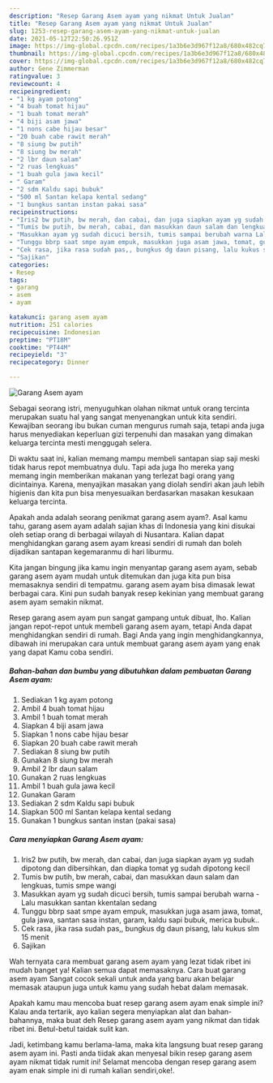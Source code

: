 ```yaml
---
description: "Resep Garang Asem ayam yang nikmat Untuk Jualan"
title: "Resep Garang Asem ayam yang nikmat Untuk Jualan"
slug: 1253-resep-garang-asem-ayam-yang-nikmat-untuk-jualan
date: 2021-05-12T22:50:26.951Z
image: https://img-global.cpcdn.com/recipes/1a3b6e3d967f12a8/680x482cq70/garang-asem-ayam-foto-resep-utama.jpg
thumbnail: https://img-global.cpcdn.com/recipes/1a3b6e3d967f12a8/680x482cq70/garang-asem-ayam-foto-resep-utama.jpg
cover: https://img-global.cpcdn.com/recipes/1a3b6e3d967f12a8/680x482cq70/garang-asem-ayam-foto-resep-utama.jpg
author: Gene Zimmerman
ratingvalue: 3
reviewcount: 4
recipeingredient:
- "1 kg ayam potong"
- "4 buah tomat hijau"
- "1 buah tomat merah"
- "4 biji asam jawa"
- "1 nons cabe hijau besar"
- "20 buah cabe rawit merah"
- "8 siung bw putih"
- "8 siung bw merah"
- "2 lbr daun salam"
- "2 ruas lengkuas"
- "1 buah gula jawa kecil"
- " Garam"
- "2 sdm Kaldu sapi bubuk"
- "500 ml Santan kelapa kental sedang"
- "1 bungkus santan instan pakai sasa"
recipeinstructions:
- "Iris2 bw putih, bw merah, dan cabai, dan juga siapkan ayam yg sudah dipotong dan dibersihkan, dan diapka tomat yg sudah dipotong kecil"
- "Tumis bw putih, bw merah, cabai, dan masukkan daun salam dan lengkuas, tumis smpe wangi"
- "Masukkan ayam yg sudah dicuci bersih, tumis sampai berubah warna Lalu masukkan santan kkentalan sedang"
- "Tunggu bbrp saat smpe ayam empuk, masukkan juga asam jawa, tomat, gula jawa, santan sasa instan, garam, kaldu sapi bubuk, merica bubuk.."
- "Cek rasa, jika rasa sudah pas,, bungkus dg daun pisang, lalu kukus slm 15 menit"
- "Sajikan"
categories:
- Resep
tags:
- garang
- asem
- ayam

katakunci: garang asem ayam 
nutrition: 251 calories
recipecuisine: Indonesian
preptime: "PT18M"
cooktime: "PT44M"
recipeyield: "3"
recipecategory: Dinner

---
```



![Garang Asem ayam](https://img-global.cpcdn.com/recipes/1a3b6e3d967f12a8/680x482cq70/garang-asem-ayam-foto-resep-utama.jpg)

Sebagai seorang istri, menyuguhkan olahan nikmat untuk orang tercinta merupakan suatu hal yang sangat menyenangkan untuk kita sendiri. Kewajiban seorang ibu bukan cuman mengurus rumah saja, tetapi anda juga harus menyediakan keperluan gizi terpenuhi dan masakan yang dimakan keluarga tercinta mesti menggugah selera.

Di waktu  saat ini, kalian memang mampu membeli santapan siap saji meski tidak harus repot membuatnya dulu. Tapi ada juga lho mereka yang memang ingin memberikan makanan yang terlezat bagi orang yang dicintainya. Karena, menyajikan masakan yang diolah sendiri akan jauh lebih higienis dan kita pun bisa menyesuaikan berdasarkan masakan kesukaan keluarga tercinta. 



Apakah anda adalah seorang penikmat garang asem ayam?. Asal kamu tahu, garang asem ayam adalah sajian khas di Indonesia yang kini disukai oleh setiap orang di berbagai wilayah di Nusantara. Kalian dapat menghidangkan garang asem ayam kreasi sendiri di rumah dan boleh dijadikan santapan kegemaranmu di hari liburmu.

Kita jangan bingung jika kamu ingin menyantap garang asem ayam, sebab garang asem ayam mudah untuk ditemukan dan juga kita pun bisa memasaknya sendiri di tempatmu. garang asem ayam bisa dimasak lewat berbagai cara. Kini pun sudah banyak resep kekinian yang membuat garang asem ayam semakin nikmat.

Resep garang asem ayam pun sangat gampang untuk dibuat, lho. Kalian jangan repot-repot untuk membeli garang asem ayam, tetapi Anda dapat menghidangkan sendiri di rumah. Bagi Anda yang ingin menghidangkannya, dibawah ini merupakan cara untuk membuat garang asem ayam yang enak yang dapat Kamu coba sendiri.

<!--inarticleads1-->

##### Bahan-bahan dan bumbu yang dibutuhkan dalam pembuatan Garang Asem ayam:

1. Sediakan 1 kg ayam potong
1. Ambil 4 buah tomat hijau
1. Ambil 1 buah tomat merah
1. Siapkan 4 biji asam jawa
1. Siapkan 1 nons cabe hijau besar
1. Siapkan 20 buah cabe rawit merah
1. Sediakan 8 siung bw putih
1. Gunakan 8 siung bw merah
1. Ambil 2 lbr daun salam
1. Gunakan 2 ruas lengkuas
1. Ambil 1 buah gula jawa kecil
1. Gunakan  Garam
1. Sediakan 2 sdm Kaldu sapi bubuk
1. Siapkan 500 ml Santan kelapa kental sedang
1. Gunakan 1 bungkus santan instan (pakai sasa)




<!--inarticleads2-->

##### Cara menyiapkan Garang Asem ayam:

1. Iris2 bw putih, bw merah, dan cabai, dan juga siapkan ayam yg sudah dipotong dan dibersihkan, dan diapka tomat yg sudah dipotong kecil
1. Tumis bw putih, bw merah, cabai, dan masukkan daun salam dan lengkuas, tumis smpe wangi
1. Masukkan ayam yg sudah dicuci bersih, tumis sampai berubah warna - Lalu masukkan santan kkentalan sedang
1. Tunggu bbrp saat smpe ayam empuk, masukkan juga asam jawa, tomat, gula jawa, santan sasa instan, garam, kaldu sapi bubuk, merica bubuk..
1. Cek rasa, jika rasa sudah pas,, bungkus dg daun pisang, lalu kukus slm 15 menit
1. Sajikan




Wah ternyata cara membuat garang asem ayam yang lezat tidak ribet ini mudah banget ya! Kalian semua dapat memasaknya. Cara buat garang asem ayam Sangat cocok sekali untuk anda yang baru akan belajar memasak ataupun juga untuk kamu yang sudah hebat dalam memasak.

Apakah kamu mau mencoba buat resep garang asem ayam enak simple ini? Kalau anda tertarik, ayo kalian segera menyiapkan alat dan bahan-bahannya, maka buat deh Resep garang asem ayam yang nikmat dan tidak ribet ini. Betul-betul taidak sulit kan. 

Jadi, ketimbang kamu berlama-lama, maka kita langsung buat resep garang asem ayam ini. Pasti anda tiidak akan menyesal bikin resep garang asem ayam nikmat tidak rumit ini! Selamat mencoba dengan resep garang asem ayam enak simple ini di rumah kalian sendiri,oke!.

